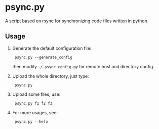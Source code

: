# psync.py
A script based on rsync for synchronizing code files written in python.

## Usage
1. Generate the default configuration file:

		psync.py --generate_config

	then modify `~/.psync_config.py` for remote host and directory config.
	
2. Upload the whole directory, just type:
	
		psync.py

3. Upload some files, use:

		psync.py f1 f2 f3
		
4. For more usages, see:

		psync.py --help
